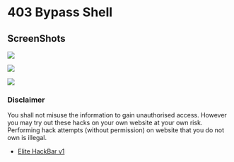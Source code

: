 # 403 Bypass Shell

<h2>ScreenShots</h2>

![](https://i.ibb.co/4JQzVdy/2021-10-20-2.png)

![](https://i.ibb.co/1f7n4Lw/2021-10-20-3.png)

![](https://i.ibb.co/48Yxw1Q/2021-10-20-4.png)

### Disclaimer
You shall not misuse the information to gain unauthorised access. However you may try out these hacks on your own website at your own risk. Performing hack attempts (without permission) on website that you do not own is illegal.



- [Elite HackBar v1](https://github.com/hac4allofficial/Elite-Hackbar/releases/download/HackBar/Elite-Hackbar_v1.xpi)
